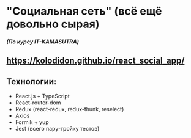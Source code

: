 # "Социальная сеть" (всё ещё довольно сырая)
##### (По курсу IT-KAMASUTRA)
## https://kolodidon.github.io/react_social_app/

## Технологии:
- React.js + TypeScript
- React-router-dom
- Redux (react-redux, redux-thunk, reselect)
- Axios
- Formik + yup
- Jest (всего пару-тройку тестов)

